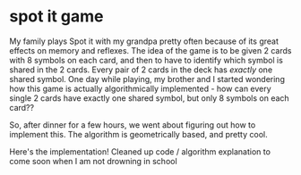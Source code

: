# spot it game

My family plays Spot it with my grandpa pretty often because of its great effects on memory and reflexes. The idea of the game is to be given 2 cards with 8 symbols on each card, and then to have to identify which symbol is shared in the 2 cards. Every pair of 2 cards in the deck has *exactly* one shared symbol. One day while playing, my brother and I started wondering how this game is actually algorithmically implemented - how can every single 2 cards have exactly one shared symbol, but only 8 symbols on each card??

So, after dinner for a few hours, we went about figuring out how to implement this. The algorithm is geometrically based, and pretty cool. 

Here's the implementation! Cleaned up code / algorithm explanation to come soon when I am not drowning in school
